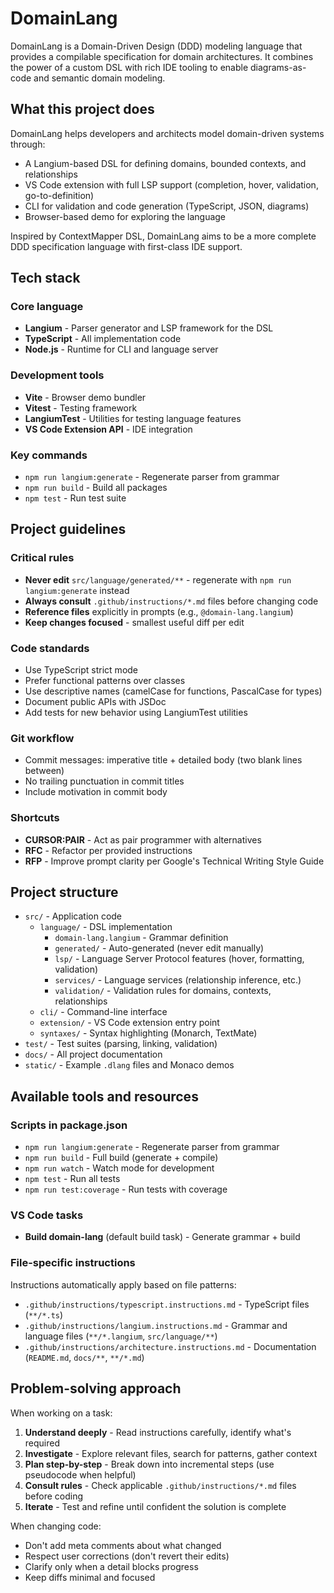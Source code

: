 # DomainLang

DomainLang is a Domain-Driven Design (DDD) modeling language that provides a compilable specification for domain architectures. It combines the power of a custom DSL with rich IDE tooling to enable diagrams-as-code and semantic domain modeling.

## What this project does

DomainLang helps developers and architects model domain-driven systems through:
- A Langium-based DSL for defining domains, bounded contexts, and relationships
- VS Code extension with full LSP support (completion, hover, validation, go-to-definition)
- CLI for validation and code generation (TypeScript, JSON, diagrams)
- Browser-based demo for exploring the language

Inspired by ContextMapper DSL, DomainLang aims to be a more complete DDD specification language with first-class IDE support.

## Tech stack

### Core language
- **Langium** - Parser generator and LSP framework for the DSL
- **TypeScript** - All implementation code
- **Node.js** - Runtime for CLI and language server

### Development tools
- **Vite** - Browser demo bundler
- **Vitest** - Testing framework
- **LangiumTest** - Utilities for testing language features
- **VS Code Extension API** - IDE integration

### Key commands
- `npm run langium:generate` - Regenerate parser from grammar
- `npm run build` - Build all packages
- `npm test` - Run test suite

## Project guidelines

### Critical rules
- **Never edit** `src/language/generated/**` - regenerate with `npm run langium:generate` instead
- **Always consult** `.github/instructions/*.md` files before changing code
- **Reference files** explicitly in prompts (e.g., `@domain-lang.langium`)
- **Keep changes focused** - smallest useful diff per edit

### Code standards
- Use TypeScript strict mode
- Prefer functional patterns over classes
- Use descriptive names (camelCase for functions, PascalCase for types)
- Document public APIs with JSDoc
- Add tests for new behavior using LangiumTest utilities

### Git workflow
- Commit messages: imperative title + detailed body (two blank lines between)
- No trailing punctuation in commit titles
- Include motivation in commit body

### Shortcuts
- **CURSOR:PAIR** - Act as pair programmer with alternatives
- **RFC** - Refactor per provided instructions
- **RFP** - Improve prompt clarity per Google's Technical Writing Style Guide

## Project structure

- `src/` - Application code
  - `language/` - DSL implementation
    - `domain-lang.langium` - Grammar definition
    - `generated/` - Auto-generated (never edit manually)
    - `lsp/` - Language Server Protocol features (hover, formatting, validation)
    - `services/` - Language services (relationship inference, etc.)
    - `validation/` - Validation rules for domains, contexts, relationships
  - `cli/` - Command-line interface
  - `extension/` - VS Code extension entry point
  - `syntaxes/` - Syntax highlighting (Monarch, TextMate)
- `test/` - Test suites (parsing, linking, validation)
- `docs/` - All project documentation
- `static/` - Example `.dlang` files and Monaco demos

## Available tools and resources

### Scripts in package.json
- `npm run langium:generate` - Regenerate parser from grammar
- `npm run build` - Full build (generate + compile)
- `npm run watch` - Watch mode for development
- `npm test` - Run all tests
- `npm run test:coverage` - Run tests with coverage

### VS Code tasks
- **Build domain-lang** (default build task) - Generate grammar + build

### File-specific instructions
Instructions automatically apply based on file patterns:
- `.github/instructions/typescript.instructions.md` - TypeScript files (`**/*.ts`)
- `.github/instructions/langium.instructions.md` - Grammar and language files (`**/*.langium`, `src/language/**`)
- `.github/instructions/architecture.instructions.md` - Documentation (`README.md`, `docs/**`, `**/*.md`)

## Problem-solving approach

When working on a task:

1. **Understand deeply** - Read instructions carefully, identify what's required
2. **Investigate** - Explore relevant files, search for patterns, gather context
3. **Plan step-by-step** - Break down into incremental steps (use pseudocode when helpful)
4. **Consult rules** - Check applicable `.github/instructions/*.md` files before coding
5. **Iterate** - Test and refine until confident the solution is complete

When changing code:
- Don't add meta comments about what changed
- Respect user corrections (don't revert their edits)
- Clarify only when a detail blocks progress
- Keep diffs minimal and focused
